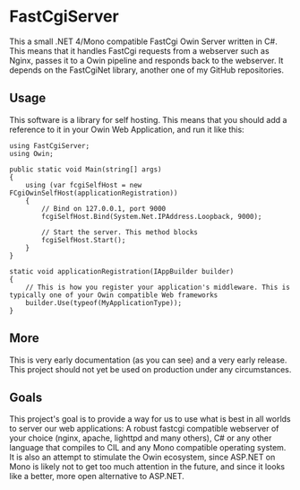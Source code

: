 FastCgiServer
==========

This a small .NET 4/Mono compatible FastCgi Owin Server written in C#. This means that it handles FastCgi requests from a webserver such as Nginx, passes it to a Owin pipeline and responds back to the webserver. It depends on the FastCgiNet library, another one of my GitHub repositories.

Usage
-----
This software is a library for self hosting. This means that you should add a reference to it in your Owin Web Application, and run it like this:

```
using FastCgiServer;
using Owin;

public static void Main(string[] args)
{
	using (var fcgiSelfHost = new FCgiOwinSelfHost(applicationRegistration))
	{
		// Bind on 127.0.0.1, port 9000
		fcgiSelfHost.Bind(System.Net.IPAddress.Loopback, 9000);

		// Start the server. This method blocks
		fcgiSelfHost.Start();
	}
}

static void applicationRegistration(IAppBuilder builder)
{
	// This is how you register your application's middleware. This is typically one of your Owin compatible Web frameworks
	builder.Use(typeof(MyApplicationType));
}
```

More
----
This is very early documentation (as you can see) and a very early release. This project should not yet be used on production under any circumstances.

Goals
-----
This project's goal is to provide a way for us to use what is best in all worlds to server our web applications: A robust fastcgi compatible webserver of your choice (nginx, apache, lighttpd and many others), C# or any other language that compiles to CIL and any Mono compatible operating system.
It is also an attempt to stimulate the Owin ecosystem, since ASP.NET on Mono is likely not to get too much attention in the future, and since it looks like a better, more open alternative to ASP.NET.
